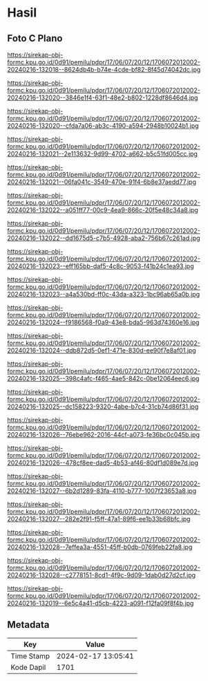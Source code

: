 # Hasil

## Foto C Plano

https://sirekap-obj-formc.kpu.go.id/0d91/pemilu/pdpr/17/06/07/20/12/1706072012002-20240216-132018--8624db4b-b74e-4cde-bf82-8f45d74042dc.jpg

https://sirekap-obj-formc.kpu.go.id/0d91/pemilu/pdpr/17/06/07/20/12/1706072012002-20240216-132020--3846e1f4-63f1-48e2-b802-1228df8646d4.jpg

https://sirekap-obj-formc.kpu.go.id/0d91/pemilu/pdpr/17/06/07/20/12/1706072012002-20240216-132020--cfda7a06-ab3c-4190-a594-2948b10024b1.jpg

https://sirekap-obj-formc.kpu.go.id/0d91/pemilu/pdpr/17/06/07/20/12/1706072012002-20240216-132021--2e113632-9d99-4702-a662-b5c51fd005cc.jpg

https://sirekap-obj-formc.kpu.go.id/0d91/pemilu/pdpr/17/06/07/20/12/1706072012002-20240216-132021--06fa041c-3549-470e-91f4-6b8e37aedd77.jpg

https://sirekap-obj-formc.kpu.go.id/0d91/pemilu/pdpr/17/06/07/20/12/1706072012002-20240216-132022--a051ff77-00c9-4ea9-866c-20f5e48c34a8.jpg

https://sirekap-obj-formc.kpu.go.id/0d91/pemilu/pdpr/17/06/07/20/12/1706072012002-20240216-132022--dd1675d5-c7b5-4928-aba2-756b67c261ad.jpg

https://sirekap-obj-formc.kpu.go.id/0d91/pemilu/pdpr/17/06/07/20/12/1706072012002-20240216-132023--eff165bb-daf5-4c8c-9053-f41b24c1ea93.jpg

https://sirekap-obj-formc.kpu.go.id/0d91/pemilu/pdpr/17/06/07/20/12/1706072012002-20240216-132023--a4a530bd-ff0c-43da-a323-1bc96ab65a0b.jpg

https://sirekap-obj-formc.kpu.go.id/0d91/pemilu/pdpr/17/06/07/20/12/1706072012002-20240216-132024--f9186568-f0a9-43e8-bda5-963d74360e16.jpg

https://sirekap-obj-formc.kpu.go.id/0d91/pemilu/pdpr/17/06/07/20/12/1706072012002-20240216-132024--ddb872d5-0ef1-471e-830d-ee90f7e8af01.jpg

https://sirekap-obj-formc.kpu.go.id/0d91/pemilu/pdpr/17/06/07/20/12/1706072012002-20240216-132025--398c4afc-f465-4ae5-842c-0be12064eec6.jpg

https://sirekap-obj-formc.kpu.go.id/0d91/pemilu/pdpr/17/06/07/20/12/1706072012002-20240216-132025--dc158223-9320-4abe-b7c4-31cb74d86f31.jpg

https://sirekap-obj-formc.kpu.go.id/0d91/pemilu/pdpr/17/06/07/20/12/1706072012002-20240216-132026--76ebe962-2016-44cf-a073-fe36bc0c045b.jpg

https://sirekap-obj-formc.kpu.go.id/0d91/pemilu/pdpr/17/06/07/20/12/1706072012002-20240216-132026--478cf8ee-dad5-4b53-af46-80df1d089e7d.jpg

https://sirekap-obj-formc.kpu.go.id/0d91/pemilu/pdpr/17/06/07/20/12/1706072012002-20240216-132027--6b2d1289-83fa-4110-b777-1007f23653a8.jpg

https://sirekap-obj-formc.kpu.go.id/0d91/pemilu/pdpr/17/06/07/20/12/1706072012002-20240216-132027--282e2f91-f5ff-47a1-89f6-ee1b33b68bfc.jpg

https://sirekap-obj-formc.kpu.go.id/0d91/pemilu/pdpr/17/06/07/20/12/1706072012002-20240216-132028--7effea3a-4551-45ff-b0db-0769feb22fa8.jpg

https://sirekap-obj-formc.kpu.go.id/0d91/pemilu/pdpr/17/06/07/20/12/1706072012002-20240216-132028--c2778151-8cd1-4f9c-9d09-1dab0d27d2cf.jpg

https://sirekap-obj-formc.kpu.go.id/0d91/pemilu/pdpr/17/06/07/20/12/1706072012002-20240216-132019--6e5c4a41-d5cb-4223-a091-f12fa09f8f4b.jpg


## Metadata

| Key        | Value               |
| ---------- | ------------------- |
| Time Stamp | 2024-02-17 13:05:41 |
| Kode Dapil | 1701                |



